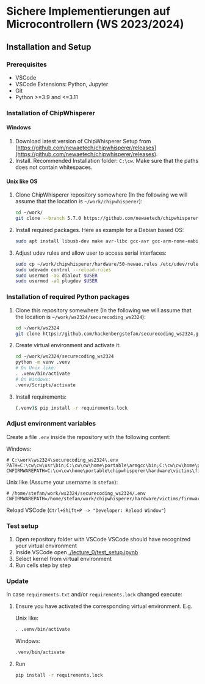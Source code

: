 # Sichere Implementierungen auf Microcontrollern (WS 2023/2024)

## Installation and Setup

### Prerequisites

- VSCode
- VSCode Extensions: Python, Jupyter
- Git
- Python >=3.9 and <=3.11

### Installation of ChipWhisperer

#### Windows

1. Download latest version of ChipWhisperer Setup from
   [https://github.com/newaetech/chipwhisperer/releases](https://github.com/newaetech/chipwhisperer/releases).
2. Install. Recommended Installation folder: `C:\cw`.
   Make sure that the paths does not contain whitespaces.

#### Unix like OS

1. Clone ChipWhisperer repository somewhere
   (In the following we will assume that the location is `~/work/chipwhisperer`):

   ```sh
   cd ~/work/
   git clone --branch 5.7.0 https://github.com/newaetech/chipwhisperer.git
   ```

2. Install required packages. Here as example for a Debian based OS:

   ```sh
   sudo apt install libusb-dev make avr-libc gcc-avr gcc-arm-none-eabi
   ```

3. Adjust udev rules and allow user to access serial interfaces:

   ```sh
   sudo cp ~/work/chipwhisperer/hardware/50-newae.rules /etc/udev/rules.d/50-newae.rules
   sudo udevadm control --reload-rules
   sudo usermod -aG dialout $USER
   sudo usermod -aG plugdev $USER
   ```

### Installation of required Python packages

1. Clone this repository somewhere
   (In the following we will assume that the location is `~/work/ws2324/securecoding_ws2324`):

   ```sh
   cd ~/work/ws2324
   git clone https://github.com/hackenbergstefan/securecoding_ws2324.git
   ```

2. Create virtual environment and activate it:

   ```sh
   cd ~/work/ws2324/securecoding_ws2324
   python -m venv .venv
   # On Unix like:
   . .venv/bin/activate
   # On Windows:
   .venv/Scripts/activate
   ```

3. Install requirements:

   ```sh
   (.venv)$ pip install -r requirements.lock
   ```

### Adjust environment variables

Create a file `.env` inside the repository with the following content:

Windows:

```env
# C:\work\ws2324\securecoding_ws2324\.env
PATH=C:\cw\cw\usr\bin;C:\cw\cw\home\portable\armgcc\bin;C:\cw\cw\home\portable\avrgcc\bin;$env["PATH"]
CWFIRMWAREPATH=C:\cw\cw\home\portable\chipwhisperer\hardware\victims\firmware
```

Unix like (Assume your username is `stefan`):

```env
# /home/stefan/work/ws2324/securecoding_ws2324/.env
CWFIRMWAREPATH=/home/stefan/work/chipwhisperer/hardware/victims/firmware
```

Reload VSCode (`Ctrl+Shift+P -> "Developer: Reload Window"`)

### Test setup

1. Open repository folder with VSCode
   VSCode should have recognized your virtual environment
2. Inside VSCode open [./lecture_0/test_setup.ipynb](./lecture_0/test_setup.ipynb)
3. Select kernel from virtual environment
4. Run cells step by step

### Update

In case `requirements.txt` and/or `requirements.lock` changed execute:

1. Ensure you have activated the corresponding virtual environment.  E.g.

   Unix like:

   ```sh
   . .venv/bin/activate
   ```

   Windows:

   ```bat
   .venv/bin/activate
   ```

2. Run

   ```sh
   pip install -r requirements.lock
   ```

